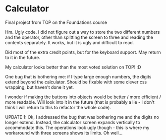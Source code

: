 # Calculator
Final project from TOP on the Foundations course

Hm. Ugly code. I did not figure out a way to store the two different numbers and the operator, other than splitting the screen to three and reading the contents separately. It works, but it is ugly and difficult to read.

Did most of the extra credit points, but for the keyboard support. May return to it in the future.

My calculator looks better than the most voted solution on TOP! :D

One bug that is bothering me: if I type large enough numbers, the digits extend beyond the calculator. Should be fixable with some clever css wrapping, but haven't done it yet.

I wonder if making the buttons into objects would be better / more efficient / more readable. Will look into it in the future (that is probably a lie - I don't think I will return to this to refactor the whole code).

UPDATE 1: Ok, I addressed the bug that was bothering me and the digits no longer extend. Instead, the calculator screen expands vertically to accommodate this. The operations look ugly though - this is where my workaround with three screens shows its limits. Oh well...